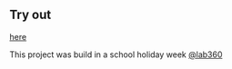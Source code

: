 ## Try out
[here](https://matteo-ch.github.io/orange-snake/)



This project was build in a school holiday week [@lab360](lab360.ch)